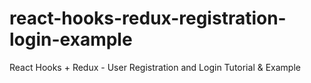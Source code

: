# react-hooks-redux-registration-login-example

React Hooks + Redux - User Registration and Login Tutorial & Example
